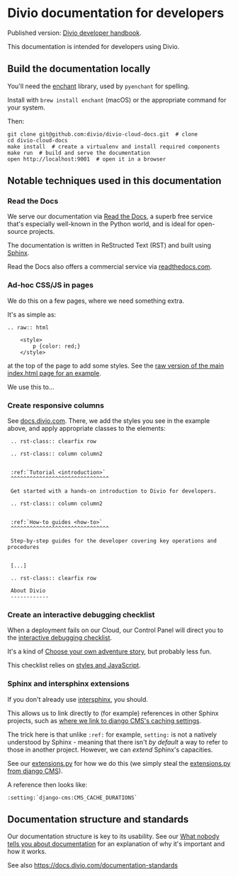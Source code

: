 # Divio documentation for developers

Published version: [Divio developer handbook](http://docs.divio.com/en/latest/).

This documentation is intended for developers using Divio.

## Build the documentation locally

You'll need the [enchant](https://www.abisource.com/projects/enchant/) library,
used by ``pyenchant`` for spelling.

Install with ``brew install enchant`` (macOS) or the appropriate command for
your system.

Then:

    git clone git@github.com:divio/divio-cloud-docs.git  # clone
    cd divio-cloud-docs
    make install  # create a virtualenv and install required components
    make run  # build and serve the documentation
    open http://localhost:9001  # open it in a browser


## Notable techniques used in this documentation

### Read the Docs

We serve our documentation via [Read the Docs](https://readthedocs.org), a superb free service that's
especially well-known in the Python world, and is ideal for open-source projects.

The documentation is written in ReStructed Text (RST) and built using [Sphinx](http://sphinx.pocoo.org).

Read the Docs also offers a commercial service via [readthedocs.com](https://readthedocs.com).


### Ad-hoc CSS/JS in pages

We do this on a few pages, where we need something extra.

It's as simple as:

    .. raw:: html

        <style>
            p {color: red;}
        </style>

at the top of the page to add some styles. See the [raw version of the main index.html page for an example](https://raw.githubusercontent.com/divio/divio-cloud-docs/master/index.rst).

We use this to...


### Create responsive columns

See [docs.divio.com](http://docs.divio.com). There, we add the styles you see in the example above, and apply
appropriate classes to the elements:

     .. rst-class:: clearfix row

     .. rst-class:: column column2


     :ref:`Tutorial <introduction>`
     ^^^^^^^^^^^^^^^^^^^^^^^^^^^^^^^

     Get started with a hands-on introduction to Divio for developers.

     .. rst-class:: column column2


     :ref:`How-to guides <how-to>`
     ^^^^^^^^^^^^^^^^^^^^^^^^^^^^^^^

     Step-by-step guides for the developer covering key operations and procedures


     [...]

     .. rst-class:: clearfix row

     About Divio
     ------------


### Create an interactive debugging checklist

When a deployment fails on our Cloud, our Control Panel will direct you to the [interactive debugging checklist](http://docs.divio.com/en/latest/how-to/debug-deployment-problems.html#debugging-checklist).

It's a kind of [Choose your own adventure story](https://en.wikipedia.org/wiki/Choose_Your_Own_Adventure), but probably
less fun.

This checklist relies on [styles and JavaScript](https://raw.githubusercontent.com/divio/divio-cloud-docs/master/how-to/debug-deployment-problems.rst).


### Sphinx and intersphinx extensions

If you don't already use [intersphinx](http://www.sphinx-doc.org/en/stable/ext/intersphinx.html), you should.

This allows us to link directly to (for example) references in other Sphinx projects, such as [where we link to django CMS's caching settings](http://docs.divio.com/en/latest/reference/caching.html#caching-in-django-cms).

The trick here is that unlike `:ref:` for example, `setting:` is not a natively understood by Sphinx - meaning that
there isn't *by default* a way to refer to those in another project. However, we can *extend* Sphinx's capacities.

See our [extensions.py](https://github.com/divio/divio-cloud-docs/blob/master/extensions.py) for how we do this (we
simply steal the [extensions.py from django CMS](https://github.com/divio/django-cms/blob/develop/docs/_ext/djangocms.py)).

A reference then looks like:

    :setting:`django-cms:CMS_CACHE_DURATIONS`


## Documentation structure and standards

Our documentation structure is key to its usability. See our [What nobody tells you about documentation](https://documentation.divio.com) for an
explanation of why it's important and how it works.

See also https://docs.divio.com/documentation-standards
